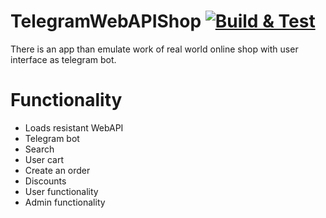 # TelegramWebAPIShop [![Build & Test](https://github.com/johnburitto/TelegramWebAPIShop/actions/workflows/dotnet.yml/badge.svg?branch=development)](https://github.com/johnburitto/TelegramWebAPIShop/actions/workflows/dotnet.yml)
There is an app than emulate work of real world online shop with user interface as telegram bot.

# Functionality
* Loads resistant WebAPI
* Telegram bot
* Search
* User cart
* Create an order
* Discounts 
* User functionality
* Admin functionality
